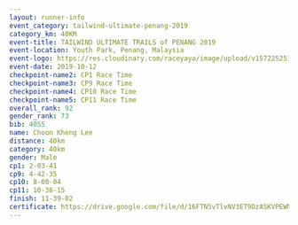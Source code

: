 ```yaml
---
layout: runner-info 
event_category: tailwind-ultimate-penang-2019 
category_km: 40KM 
event-title: TAILWIND ULTIMATE TRAILS of PENANG 2019 
event-location: Youth Park, Penang, Malaysia 
event-logo: https://res.cloudinary.com/raceyaya/image/upload/v1572252513/logo/utop-2019_h9tzys.jpg 
event-date: 2019-10-12 
checkpoint-name2: CP1 Race Time 
checkpoint-name3: CP9 Race Time 
checkpoint-name4: CP10 Race Time 
checkpoint-name5: CP11 Race Time 
overall_rank: 92
gender_rank: 73
bib: 4055
name: Choon Kheng Lee
distance: 40km
category: 40km
gender: Male
cp1: 2-03-41
cp9: 4-42-35
cp10: 8-00-04
cp11: 10-38-15
finish: 11-39-02
certificate: https://drive.google.com/file/d/16FTN5vTlvNV3ET9DzASKVPEWNg8XJBsz/view?usp=sharing
---
```

